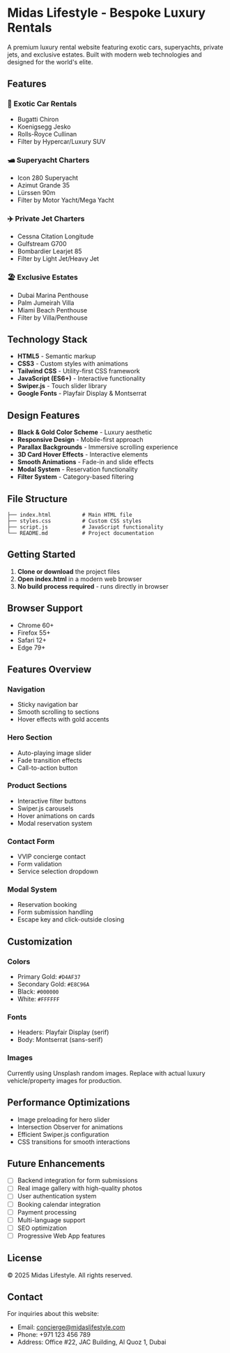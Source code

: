 # Midas Lifestyle - Bespoke Luxury Rentals

A premium luxury rental website featuring exotic cars, superyachts, private jets, and exclusive estates. Built with modern web technologies and designed for the world's elite.

## Features

### 🚗 Exotic Car Rentals
- Bugatti Chiron
- Koenigsegg Jesko  
- Rolls-Royce Cullinan
- Filter by Hypercar/Luxury SUV

### 🛥️ Superyacht Charters
- Icon 280 Superyacht
- Azimut Grande 35
- Lürssen 90m
- Filter by Motor Yacht/Mega Yacht

### ✈️ Private Jet Charters
- Cessna Citation Longitude
- Gulfstream G700
- Bombardier Learjet 85
- Filter by Light Jet/Heavy Jet

### 🏖️ Exclusive Estates
- Dubai Marina Penthouse
- Palm Jumeirah Villa
- Miami Beach Penthouse
- Filter by Villa/Penthouse

## Technology Stack

- **HTML5** - Semantic markup
- **CSS3** - Custom styles with animations
- **Tailwind CSS** - Utility-first CSS framework
- **JavaScript (ES6+)** - Interactive functionality
- **Swiper.js** - Touch slider library
- **Google Fonts** - Playfair Display & Montserrat

## Design Features

- **Black & Gold Color Scheme** - Luxury aesthetic
- **Responsive Design** - Mobile-first approach
- **Parallax Backgrounds** - Immersive scrolling experience
- **3D Card Hover Effects** - Interactive elements
- **Smooth Animations** - Fade-in and slide effects
- **Modal System** - Reservation functionality
- **Filter System** - Category-based filtering

## File Structure

```
├── index.html          # Main HTML file
├── styles.css          # Custom CSS styles
├── script.js           # JavaScript functionality
└── README.md           # Project documentation
```

## Getting Started

1. **Clone or download** the project files
2. **Open index.html** in a modern web browser
3. **No build process required** - runs directly in browser

## Browser Support

- Chrome 60+
- Firefox 55+
- Safari 12+
- Edge 79+

## Features Overview

### Navigation
- Sticky navigation bar
- Smooth scrolling to sections
- Hover effects with gold accents

### Hero Section
- Auto-playing image slider
- Fade transition effects
- Call-to-action button

### Product Sections
- Interactive filter buttons
- Swiper.js carousels
- Hover animations on cards
- Modal reservation system

### Contact Form
- VVIP concierge contact
- Form validation
- Service selection dropdown

### Modal System
- Reservation booking
- Form submission handling
- Escape key and click-outside closing

## Customization

### Colors
- Primary Gold: `#D4AF37`
- Secondary Gold: `#E8C96A`
- Black: `#000000`
- White: `#FFFFFF`

### Fonts
- Headers: Playfair Display (serif)
- Body: Montserrat (sans-serif)

### Images
Currently using Unsplash random images. Replace with actual luxury vehicle/property images for production.

## Performance Optimizations

- Image preloading for hero slider
- Intersection Observer for animations
- Efficient Swiper.js configuration
- CSS transitions for smooth interactions

## Future Enhancements

- [ ] Backend integration for form submissions
- [ ] Real image gallery with high-quality photos
- [ ] User authentication system
- [ ] Booking calendar integration
- [ ] Payment processing
- [ ] Multi-language support
- [ ] SEO optimization
- [ ] Progressive Web App features

## License

© 2025 Midas Lifestyle. All rights reserved.

## Contact

For inquiries about this website:
- Email: concierge@midaslifestyle.com
- Phone: +971 123 456 789
- Address: Office #22, JAC Building, Al Quoz 1, Dubai
